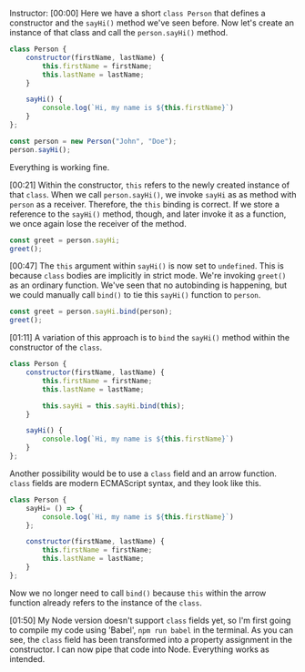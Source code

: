 Instructor: [00:00] Here we have a short `class Person` that defines a constructor and the `sayHi()` method we've seen before. Now let's create an instance of that class and call the `person.sayHi()` method. 

```javascript
class Person {
    constructor(firstName, lastName) {
        this.firstName = firstName;
        this.lastName = lastName;
    }

    sayHi() {
        console.log(`Hi, my name is ${this.firstName}`)
    }
};

const person = new Person("John", "Doe");
person.sayHi();
```

Everything is working fine.

[00:21] Within the constructor, `this` refers to the newly created instance of that `class`. When we call `person.sayHi()`, we invoke `sayHi` as as method with `person` as a receiver. Therefore, the `this` binding is correct. If we store a reference to the `sayHi()` method, though, and later invoke it as a function, we once again lose the receiver of the method.

```javascript
const greet = person.sayHi;
greet();
```

[00:47] The `this` argument within `sayHi()` is now set to `undefined`. This is because `class` bodies are implicitly in strict mode. We're invoking `greet()` as an ordinary function. We've seen that no autobinding is happening, but we could manually call `bind()` to tie this `sayHi()` function to `person`.

```javascript
const greet = person.sayHi.bind(person);
greet();
```

[01:11] A variation of this approach is to `bind` the `sayHi()` method within the constructor of the `class`. 

```javascript
class Person {
    constructor(firstName, lastName) {
        this.firstName = firstName;
        this.lastName = lastName;

        this.sayHi = this.sayHi.bind(this);
    }

    sayHi() {
        console.log(`Hi, my name is ${this.firstName}`)
    }
};
```

Another possibility would be to use a `class` field and an arrow function. `class` fields are modern ECMAScript syntax, and they look like this. 

```javascript
class Person {
    sayHi= () => {
        console.log(`Hi, my name is ${this.firstName}`)
    };

    constructor(firstName, lastName) {
        this.firstName = firstName;
        this.lastName = lastName;
    }
};
```

Now we no longer need to call `bind()` because `this` within the arrow function already refers to the instance of the `class`.

[01:50] My Node version doesn't support `class` fields yet, so I'm first going to compile my code using 'Babel', `npm run babel` in the terminal. As you can see, the `class` field has been transformed into a property assignment in the constructor. I can now pipe that code into Node. Everything works as intended.